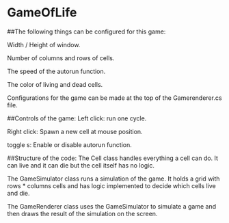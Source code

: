 # GameOfLife
##The following things can be configured for this game:

Width / Height of window.

Number of columns and rows of cells.

The speed of the autorun function.

The color of living and dead cells.

Configurations for the game can be made at the top of the Gamerenderer.cs file.

##Controls of the game:
Left click: run one cycle.

Right click: Spawn a new cell at mouse position.

toggle s: Enable or disable autorun function.

##Structure of the code:
The Cell class handles everything a cell can do. It can live and it can die but the cell itself has no logic.

The GameSimulator class runs a simulation of the game. It holds a grid with rows * columns cells and has logic implemented to decide which cells live and die.

The GameRenderer class uses the GameSimulator to simulate a game and then draws the result of the simulation on the screen.
